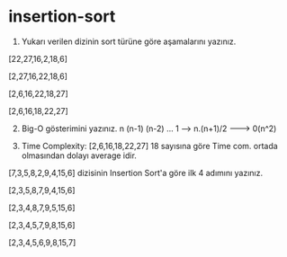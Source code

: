 # insertion-sort
1) Yukarı verilen dizinin sort türüne göre aşamalarını yazınız.

[22,27,16,2,18,6]

[2,27,16,22,18,6]

[2,6,16,22,18,27]

[2,6,16,18,22,27]


2) Big-O gösterimini yazınız.
n (n-1) (n-2) ... 1 --> n.(n+1)/2 ---> 0(n^2)



3) Time Complexity: [2,6,16,18,22,27] 18 sayısına göre Time com. ortada olmasından dolayı average idir. 


[7,3,5,8,2,9,4,15,6] dizisinin Insertion Sort'a göre ilk 4 adımını yazınız.

[2,3,5,8,7,9,4,15,6]

[2,3,4,8,7,9,5,15,6]

[2,3,4,5,7,9,8,15,6]

[2,3,4,5,6,9,8,15,7]

